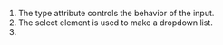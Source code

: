 1. The type attribute controls the behavior of the input.
2. The select element is used to make a dropdown list.
3.  
